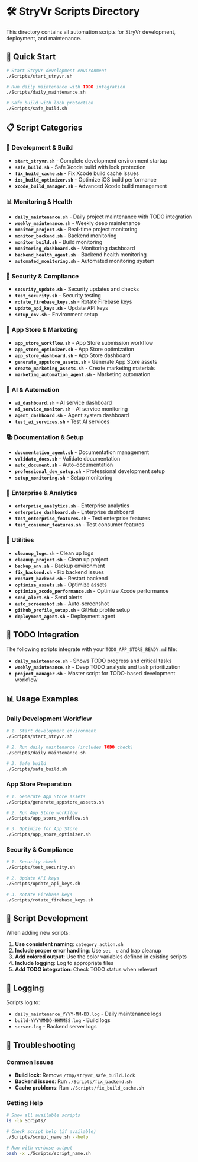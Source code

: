 # 🛠️ StryVr Scripts Directory

This directory contains all automation scripts for StryVr development, deployment, and maintenance.

## 🚀 Quick Start

```bash
# Start StryVr development environment
./Scripts/start_stryvr.sh

# Run daily maintenance with TODO integration
./Scripts/daily_maintenance.sh

# Safe build with lock protection
./Scripts/safe_build.sh
```

## 📋 Script Categories

### 🚀 Development & Build
- **`start_stryvr.sh`** - Complete development environment startup
- **`safe_build.sh`** - Safe Xcode build with lock protection
- **`fix_build_cache.sh`** - Fix Xcode build cache issues
- **`ios_build_optimizer.sh`** - Optimize iOS build performance
- **`xcode_build_manager.sh`** - Advanced Xcode build management

### 📊 Monitoring & Health
- **`daily_maintenance.sh`** - Daily project maintenance with TODO integration
- **`weekly_maintenance.sh`** - Weekly deep maintenance
- **`monitor_project.sh`** - Real-time project monitoring
- **`monitor_backend.sh`** - Backend monitoring
- **`monitor_build.sh`** - Build monitoring
- **`monitoring_dashboard.sh`** - Monitoring dashboard
- **`backend_health_agent.sh`** - Backend health monitoring
- **`automated_monitoring.sh`** - Automated monitoring system

### 🔐 Security & Compliance
- **`security_update.sh`** - Security updates and checks
- **`test_security.sh`** - Security testing
- **`rotate_firebase_keys.sh`** - Rotate Firebase keys
- **`update_api_keys.sh`** - Update API keys
- **`setup_env.sh`** - Environment setup

### 📱 App Store & Marketing
- **`app_store_workflow.sh`** - App Store submission workflow
- **`app_store_optimizer.sh`** - App Store optimization
- **`app_store_dashboard.sh`** - App Store dashboard
- **`generate_appstore_assets.sh`** - Generate App Store assets
- **`create_marketing_assets.sh`** - Create marketing materials
- **`marketing_automation_agent.sh`** - Marketing automation

### 🤖 AI & Automation
- **`ai_dashboard.sh`** - AI service dashboard
- **`ai_service_monitor.sh`** - AI service monitoring
- **`agent_dashboard.sh`** - Agent system dashboard
- **`test_ai_services.sh`** - Test AI services

### 📚 Documentation & Setup
- **`documentation_agent.sh`** - Documentation management
- **`validate_docs.sh`** - Validate documentation
- **`auto_document.sh`** - Auto-documentation
- **`professional_dev_setup.sh`** - Professional development setup
- **`setup_monitoring.sh`** - Setup monitoring

### 🏢 Enterprise & Analytics
- **`enterprise_analytics.sh`** - Enterprise analytics
- **`enterprise_dashboard.sh`** - Enterprise dashboard
- **`test_enterprise_features.sh`** - Test enterprise features
- **`test_consumer_features.sh`** - Test consumer features

### 🔧 Utilities
- **`cleanup_logs.sh`** - Clean up logs
- **`cleanup_project.sh`** - Clean up project
- **`backup_env.sh`** - Backup environment
- **`fix_backend.sh`** - Fix backend issues
- **`restart_backend.sh`** - Restart backend
- **`optimize_assets.sh`** - Optimize assets
- **`optimize_xcode_performance.sh`** - Optimize Xcode performance
- **`send_alert.sh`** - Send alerts
- **`auto_screenshot.sh`** - Auto-screenshot
- **`github_profile_setup.sh`** - GitHub profile setup
- **`deployment_agent.sh`** - Deployment agent

## 🎯 TODO Integration

The following scripts integrate with your `TODO_APP_STORE_READY.md` file:

- **`daily_maintenance.sh`** - Shows TODO progress and critical tasks
- **`weekly_maintenance.sh`** - Deep TODO analysis and task prioritization
- **`project_manager.sh`** - Master script for TODO-based development workflow

## 📊 Usage Examples

### Daily Development Workflow
```bash
# 1. Start development environment
./Scripts/start_stryvr.sh

# 2. Run daily maintenance (includes TODO check)
./Scripts/daily_maintenance.sh

# 3. Safe build
./Scripts/safe_build.sh
```

### App Store Preparation
```bash
# 1. Generate App Store assets
./Scripts/generate_appstore_assets.sh

# 2. Run App Store workflow
./Scripts/app_store_workflow.sh

# 3. Optimize for App Store
./Scripts/app_store_optimizer.sh
```

### Security & Compliance
```bash
# 1. Security check
./Scripts/test_security.sh

# 2. Update API keys
./Scripts/update_api_keys.sh

# 3. Rotate Firebase keys
./Scripts/rotate_firebase_keys.sh
```

## 🔧 Script Development

When adding new scripts:

1. **Use consistent naming**: `category_action.sh`
2. **Include proper error handling**: Use `set -e` and trap cleanup
3. **Add colored output**: Use the color variables defined in existing scripts
4. **Include logging**: Log to appropriate files
5. **Add TODO integration**: Check TODO status when relevant

## 📝 Logging

Scripts log to:
- `daily_maintenance_YYYY-MM-DD.log` - Daily maintenance logs
- `build-YYYYMMDD-HHMMSS.log` - Build logs
- `server.log` - Backend server logs

## 🚨 Troubleshooting

### Common Issues
- **Build lock**: Remove `/tmp/stryvr_safe_build.lock`
- **Backend issues**: Run `./Scripts/fix_backend.sh`
- **Cache problems**: Run `./Scripts/fix_build_cache.sh`

### Getting Help
```bash
# Show all available scripts
ls -la Scripts/

# Check script help (if available)
./Scripts/script_name.sh --help

# Run with verbose output
bash -x ./Scripts/script_name.sh
``` 